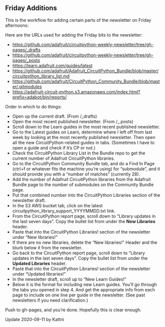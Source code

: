 ## Friday Additions

This is the workflow for adding certain parts of the newsletter on Friday afternoons:

Here are the URLs used for adding the Friday bits to the newsletter:
- https://github.com/adafruit/circuitpython-weekly-newsletter/tree/gh-pages/_drafts
- https://github.com/adafruit/circuitpython-weekly-newsletter/tree/gh-pages/_posts
- https://learn.adafruit.com/guides/latest
- https://github.com/adafruit/Adafruit_CircuitPython_Bundle/blob/master/circuitpython_library_list.md
- https://github.com/adafruit/CircuitPython_Community_Bundle/blob/master/.gitmodules
- https://adafruit-circuit-python.s3.amazonaws.com/index.html?prefix=adabot/bin/reports/

Order in which to do things:
- Open up the current draft. (From /_drafts)
- Open the most recent published newsletter. (From /_.posts)
- Scroll down to the Learn guides in the most recent published newsletter.
- Go to the Latest guides on Learn, determine where I left off from last week by looking at the most recently published newsletter. Then open all the new CircuitPython-related guides in tabs. (Sometimes I have to open a guide and check if it’s CP or not.)
- Check the CircuitPython Library List in the Bundle repo to get the current number of Adafruit CircuitPython libraries. 
- Go to the CircuitPython Community Bundle tab, and do a Find In Page (ctrl+f or whatever fits the machine you’re using) for “submodule”, and it should provide you with a “number of matches” (currently 28). 
- Add the number of Adafruit CircuitPython libraries from the Adafruit Bundle page to the number of submodules on the Community Bundle page.
- Put that combined number into the CircuitPython Libraries section of the newsletter draft.
- In the S3 AWS bucket tab, click on the latest circuitpython_library_support_YYYYMMDD.txt link.
- From the CircuitPython report page, scroll down to “Library updates in the last seven days”. Copy the bullet list from under the **New Libraries** header.
- Paste that into the CircuitPython Libraries! section of the newsletter under “New libraries!” 
- If there are no new libraries, delete the “New libraries!" Header and the blurb below it from the newsletter.
- Go back to the CircuitPython report page, scroll down to “Library updates in the last seven days”. Copy the bullet list from under the **Updated Libraries** header.
- Paste that into the CircuitPython Libraries! section of the newsletter under “Updated libraries!” 
- In the newsletter draft, scroll up to “New Learn Guides!”
- Below it is the format for including new Learn guides. You’ll go through the tabs you opened in step 4. And get the appropriate info from each page to include on one line per guide in the newsletter. (See past newsletters if you need clarification.)

Push to gh-pages, and you’re done. Hopefully this is clear enough.

Update 2020-09-11 by Kattni

